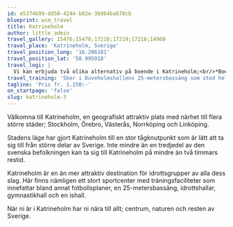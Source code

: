 ```yaml
---
id: e5374b99-dd50-4244-b82e-3b964ba678cb
blueprint: wcm_travel
title: Katrineholm
author: little_admin
travel_gallery: 15476;15470;17218;17219;17216;14960
travel_place: 'Katrineholm, Sverige'
travel_position_long: '16.206181'
travel_position_lat: '58.995918'
travel_logi: |
  Vi kan erbjuda två olika alternativ på boende i Katrineholm;<br/>*Boende på Olssons Vandrarhem i 4-bäddsrum. Sänglinne ingår ej. Täcke/kudde finns. Frukost / middag serveras vid boendet och lunch på närliggandes restaurang.<br/>*Boende på Ekbackens Vandrarhem i 2-4-bäddsrum. 32 bäddar finns på vandrarhemmet. Gemensam dusch/WC i korridor. Frukost serveras på boendet och lunch/middag på boendet alternativt på närliggande restaurang. Konferensrum och stor matsal med TV finns. Fri parkering och Wi-Fi.
travel_training: 'Sker i Duveholmshallens 25-metersbassäng som stod helt nyrenoverad och klar sommaren 2019. Här finns även en djup bassäng för simhopp och konstsim.'
tagline: 'Pris fr. 1.150:-'
on_startpage: 'false'
slug: katrineholm-3
---
```

<p>Välkomna till Katrineholm, en geografiskt attraktiv plats med närhet till flera större städer; Stockholm, Örebro, Västerås, Norrköping och Linköping.</p>
<p>Stadens läge har gjort Katrineholm till en stor tågknutpunkt som är lätt att ta sig till från större delar av Sverige. Inte mindre än en tredjedel av den svenska befolkningen kan ta sig till Katrineholm på mindre än två timmars restid.</p>
<p>Katrineholm är en än mer attraktiv destination för idrottsgrupper av alla dess slag. Här finns nämligen ett stort sportcenter med träningsfaciliteter som innefattar bland annat fotbollsplaner, en 25-metersbassäng, idrottshallar, gymnastikhall och en ishall.</p>
<p>När ni är i Katrineholm har ni nära till allt; centrum, naturen och resten av Sverige.</p>
